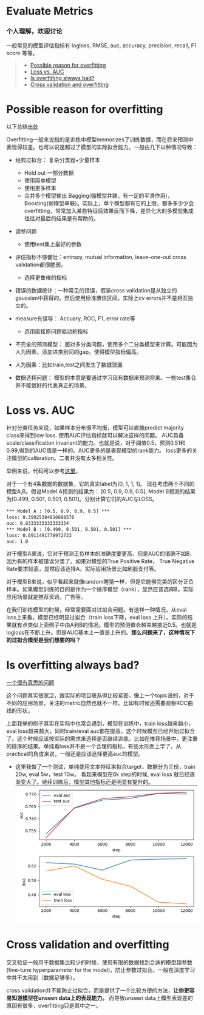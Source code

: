 # Evaluate Metrics

### 个人理解，欢迎讨论

一般常见的模型评估指标有 logloss, RMSE, auc, accuracy, precision, recall, F1 score 等等。

> - [Possible reason for overfitting](#possible-reason-for-overfitting?)
> - [Loss vs. AUC](#loss-vs-auc)
> - [Is overfitting always bad?](#is-overfitting-always-bad)
> - [Cross validation and overfitting](#cross-validation-and-overfitting)



# Possible reason for overfitting

以下总结[出处](http://hunch.net/?p=22)

Overfitting一般来说指的是训练中模型memorizes了训练数据，而在将来预测中表现得较差。也可以说是超过了模型的实际拟合能力。一般由几下以种情况导致：

- 经典过拟合： 复杂分类器+少量样本
    - Hold out 一部分数据
    - 使用简单模型
    - 使用更多样本
    - 合并多个模型输出 Bagging(强模型并联，有一定的平滑作用)，Boosting(弱模型串联)。实际上，单个模型都有它的上限，都多多少少会overfitting，常常加入某些特征后效果反而下降，差异化大的多模型集成往往对最后的结果是有帮助的。
    
- 调参问题
    - 使用test集上最好的参数
    
- 评估指标不够健壮：entropy, mutual information, leave-one-out cross validation都很脆弱。
    - 选择更鲁棒的指标
    
- 错误的数据统计：一种常见的错误，假装cross validation是从独立的gaussian中获得的。然后使用标准置信区间。实际上cv errors并不是相互独立的。

- measure有误导： Accuary, ROC, F1, error rate等
    - 选用直接原问题驱动的指标
    
- 不完全的预测模型： 面对多分类问题，使用多个二分类模型来计算。可能因为人为因素，添加进类别间的gap。使得模型指标偏高。

- 人为因素：比如train,test之间发生了数据泄漏

- 数据选择问题： 模型的本意是要通过学习现有数据来预测将来。一些test集合并不能很好的代表真正的场景。



# Loss vs. AUC

针对分类任务来说，如果样本分布很不均衡，模型可以直接predict majority class来得到low loss. 使用AUC评估指标就可以解决这样的问题。 AUC具备 scale/classification invariant的能力。也就是说，对于阈值0.5，预测0.51和0.99,得到的AUC值是一样的。AUC更多的是表现模型的rank能力。 loss更多的关注模型的calibration。二者并没有太多相关性。

举例来说，代码可以参考[这里](loss_auc_explain.py)。

对于一个有4条数据的数据集，它的真实label为[0, 1, 1, 1]。
现在考虑两个不同的模型A,B。假设Model A预测的结果为： [0.5, 0.9, 0.9, 0.5], Model B预测的结果为[0.499, 0.501, 0.501, 0.501]。分别计算它们的AUC与LOSS。

    *** Model A : [0.5, 0.9, 0.9, 0.5] ***
    loss: 0.39925384810888576
    auc: 0.8333333333333334
    *** Model B : [0.499, 0.501, 0.501, 0.501] ***
    loss: 0.6911491778972723
    auc: 1.0
    
对于模型A来说，它对于预测正负样本的准确度要更高，但是AUC的值确不如B，因为有的样本被错误分类了。如果对模型的True Positive Rate， True Negative Rate要求较高，显然应该选择A。实际应用场景比如刷脸支付等。

对于模型B来说，似乎看起来就像random瞎猜一样，但是它能够完美的区分正负样本。如果模型训练的目的是作为一个排序模型（rank），显然应该选择B。实际应用场景就是推荐资讯，广告等。

在我们训练模型的时候，经常需要面对过拟合问题。有这样一种情况，从eval loss上来看，模型已经明显过拟合（train loss下降，eval loss 上升）。实际的结果就有点类似上面例子中由A到B的情况。模型的预测值会越来越接近0.5。也就是logloss在不断上升。但是AUC基本上一直是上升的。**那么问题来了，这种情况下的过拟合模型是我们想要的吗？**


# Is overfitting always bad? 

[一个很有意思的问题](https://stats.stackexchange.com/questions/220807/is-overfitted-model-with-higher-auc-on-test-sample-better-than-not-overfitted-on)

这个问题其实很宽泛，跟实际的项目联系得比较紧密。像上一个topic说的，对于不同的应用场景，关注的metric自然也就不一样。比如有时候还需要观察ROC曲线的形状。

上面我举的例子其实在实际中也常会遇到，模型在训练中，train loss越来越小，eval loss越来越大，同时train/eval auc都在提高，这个时候模型已经开始过拟合了。这个时候应该按实际的需求来选择是否继续训练。比如在推荐场景中，更注重的排序的结果。单纯看loss并不是一个合理的指标，有些太形而上学了，从practical的角度来说，一般还是应该选择更高auc的模型。

- 这里我做了一个测试，单纯使用文本特征来拟合target，数据分为三份，train 20w, eval 5w，test 10w。 看起来模型在6k step的时候, eval loss 就已经逐渐变大了。继续训练后，模型其他指标还是明显有提升的。
![img](isitoverfitting.png)


# Cross validation and overfitting

交叉验证一般用于数据集比较少的时候，使用有限的数据找到合适的模型超参数 (fine-tune hyperparameter for the model)，防止参数过拟合。一般在深度学习中并不太用到（数据足够多）。

cross validation并不能防止过拟合，而是提供了一个比较方便的方法，**让你更容易知道模型在unseen data上的表现能力。** 而导致unseen data上模型表现差的原因有很多，overfitting只是其中之一。